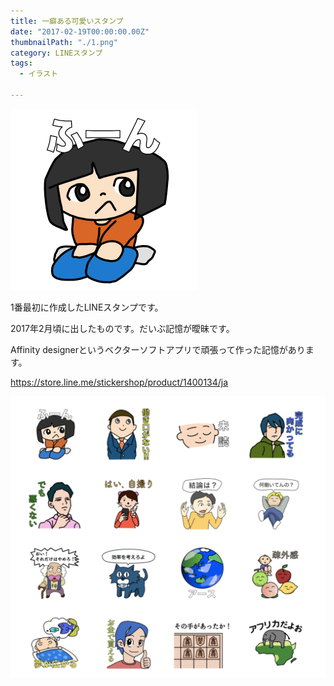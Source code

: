 ```yaml
---
title: 一癖ある可愛いスタンプ
date: "2017-02-19T00:00:00.00Z"
thumbnailPath: "./1.png"
category: LINEスタンプ
tags:
  - イラスト

---
```


![一癖ある可愛いスタンプ](./1.png)

1番最初に作成したLINEスタンプです。

2017年2月頃に出したものです。だいぶ記憶が曖昧です。

Affinity designerというベクターソフトアプリで頑張って作った記憶があります。

https://store.line.me/stickershop/product/1400134/ja

![一癖ある可愛いスタンプの一覧](./list.png)
